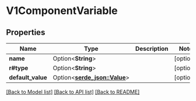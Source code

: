 # V1ComponentVariable

## Properties

Name | Type | Description | Notes
------------ | ------------- | ------------- | -------------
**name** | Option<**String**> |  | [optional]
**r#type** | Option<**String**> |  | [optional]
**default_value** | Option<[**serde_json::Value**](.md)> |  | [optional]

[[Back to Model list]](../README.md#documentation-for-models) [[Back to API list]](../README.md#documentation-for-api-endpoints) [[Back to README]](../README.md)



